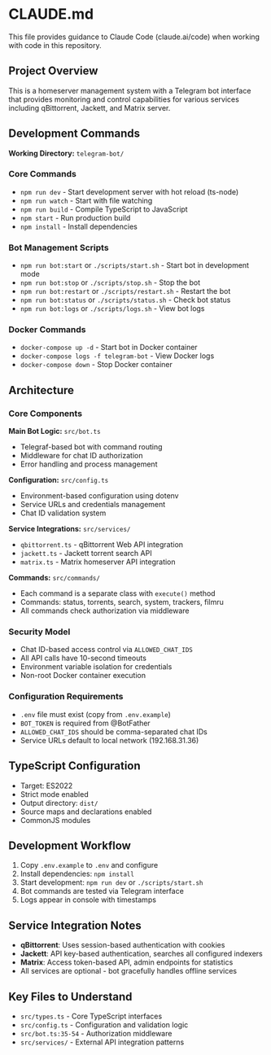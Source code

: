 # CLAUDE.md

This file provides guidance to Claude Code (claude.ai/code) when working with code in this repository.

## Project Overview

This is a homeserver management system with a Telegram bot interface that provides monitoring and control capabilities for various services including qBittorrent, Jackett, and Matrix server.

## Development Commands

**Working Directory:** `telegram-bot/`

### Core Commands
- `npm run dev` - Start development server with hot reload (ts-node)
- `npm run watch` - Start with file watching
- `npm run build` - Compile TypeScript to JavaScript
- `npm start` - Run production build
- `npm install` - Install dependencies

### Bot Management Scripts
- `npm run bot:start` or `./scripts/start.sh` - Start bot in development mode
- `npm run bot:stop` or `./scripts/stop.sh` - Stop the bot
- `npm run bot:restart` or `./scripts/restart.sh` - Restart the bot
- `npm run bot:status` or `./scripts/status.sh` - Check bot status
- `npm run bot:logs` or `./scripts/logs.sh` - View bot logs

### Docker Commands
- `docker-compose up -d` - Start bot in Docker container
- `docker-compose logs -f telegram-bot` - View Docker logs
- `docker-compose down` - Stop Docker container

## Architecture

### Core Components

**Main Bot Logic:** `src/bot.ts`
- Telegraf-based bot with command routing
- Middleware for chat ID authorization
- Error handling and process management

**Configuration:** `src/config.ts`
- Environment-based configuration using dotenv
- Service URLs and credentials management
- Chat ID validation system

**Service Integrations:** `src/services/`
- `qbittorrent.ts` - qBittorrent Web API integration
- `jackett.ts` - Jackett torrent search API
- `matrix.ts` - Matrix homeserver API integration

**Commands:** `src/commands/`
- Each command is a separate class with `execute()` method
- Commands: status, torrents, search, system, trackers, filmru
- All commands check authorization via middleware

### Security Model
- Chat ID-based access control via `ALLOWED_CHAT_IDS`
- All API calls have 10-second timeouts
- Environment variable isolation for credentials
- Non-root Docker container execution

### Configuration Requirements
- `.env` file must exist (copy from `.env.example`)
- `BOT_TOKEN` is required from @BotFather
- `ALLOWED_CHAT_IDS` should be comma-separated chat IDs
- Service URLs default to local network (192.168.31.36)

## TypeScript Configuration

- Target: ES2022
- Strict mode enabled
- Output directory: `dist/`
- Source maps and declarations enabled
- CommonJS modules

## Development Workflow

1. Copy `.env.example` to `.env` and configure
2. Install dependencies: `npm install`
3. Start development: `npm run dev` or `./scripts/start.sh`
4. Bot commands are tested via Telegram interface
5. Logs appear in console with timestamps

## Service Integration Notes

- **qBittorrent**: Uses session-based authentication with cookies
- **Jackett**: API key-based authentication, searches all configured indexers
- **Matrix**: Access token-based API, admin endpoints for statistics
- All services are optional - bot gracefully handles offline services

## Key Files to Understand
- `src/types.ts` - Core TypeScript interfaces
- `src/config.ts` - Configuration and validation logic
- `src/bot.ts:35-54` - Authorization middleware
- `src/services/` - External API integration patterns